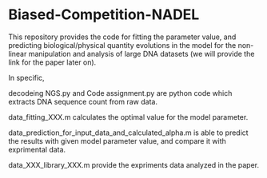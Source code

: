 # Biased-Competition-NADEL

This repository provides the code for fitting the parameter value, and predicting biological/physical quantity evolutions in the model for the non-linear manipulation and analysis of large DNA datasets (we will provide the link for the paper later on). 

In specific, 

decodeing NGS.py and Code assignment.py are python code which extracts DNA sequence count from raw data.

data_fitting_XXX.m calculates the optimal value for the model parameter. 

data_prediction_for_input_data_and_calculated_alpha.m is able to predict the results with given model parameter value, and compare it with exprimental data. 

data_XXX_library_XXX.m provide the expriments data analyzed in the paper.

